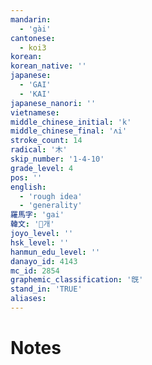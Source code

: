 ```yaml
---
mandarin:
  - 'gài'
cantonese:
  - koi3
korean:
korean_native: ''
japanese:
  - 'GAI'
  - 'KAI'
japanese_nanori: ''
vietnamese:
middle_chinese_initial: 'k'
middle_chinese_final: 'ʌi'
stroke_count: 14
radical: '木'
skip_number: '1-4-10'
grade_level: 4
pos: ''
english:
  - 'rough idea'
  - 'generality'
羅馬字: 'gai'
韓文: '개'
joyo_level: ''
hsk_level: ''
hanmun_edu_level: ''
danayo_id: 4143
mc_id: 2854
graphemic_classification: '旣'
stand_in: 'TRUE'
aliases:
---
```


# Notes
